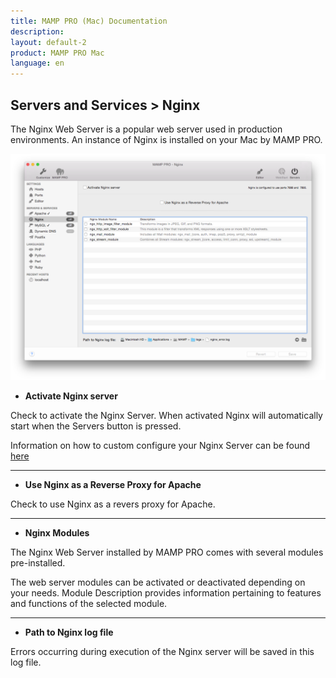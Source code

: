 ```yaml
---
title: MAMP PRO (Mac) Documentation
description: 
layout: default-2
product: MAMP PRO Mac
language: en
---
```


## Servers and Services > Nginx

The Nginx Web Server is a popular web server used in production environments. An instance of Nginx is installed on your Mac by MAMP PRO.

![MAMP](Nginx.png)

*  **Activate Nginx server**  

Check to activate the Nginx Server. When activated Nginx will automatically start when the Servers button is pressed.

Information on how to custom configure your Nginx Server can be found [here](../../Settings/Hosts/Nginx)

---

*  **Use Nginx as a Reverse Proxy for Apache**  

Check to use Nginx as a revers proxy for Apache.

---

*  **Nginx Modules**

The Nginx Web Server installed by MAMP PRO comes with several modules pre-installed.

The web server modules can be activated or deactivated depending on your needs. Module Description provides information pertaining to features and functions of the selected module.

---

*  **Path to Nginx log file**

Errors occurring during execution of the Nginx server will be saved in this log file.
